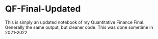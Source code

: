 # QF-Final-Updated

This is simply an updated notebook of my Quantitative Finance Final. Generally the same output, but cleaner code. 
This was done sometime in 2021-2022
